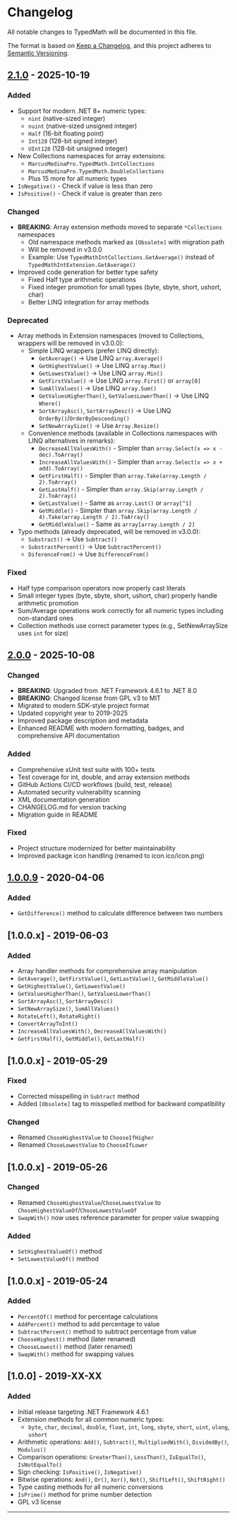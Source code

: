 # Changelog

All notable changes to TypedMath will be documented in this file.

The format is based on [Keep a Changelog](https://keepachangelog.com/en/1.0.0/),
and this project adheres to [Semantic Versioning](https://semver.org/spec/v2.0.0.html).

## [2.1.0] - 2025-10-19

### Added
- Support for modern .NET 8+ numeric types:
  - `nint` (native-sized integer)
  - `nuint` (native-sized unsigned integer)
  - `Half` (16-bit floating point)
  - `Int128` (128-bit signed integer)
  - `UInt128` (128-bit unsigned integer)
- New Collections namespaces for array extensions:
  - `MarcusMedinaPro.TypedMath.IntCollections`
  - `MarcusMedinaPro.TypedMath.DoubleCollections`
  - Plus 15 more for all numeric types
- `IsNegative()` - Check if value is less than zero
- `IsPositive()` - Check if value is greater than zero

### Changed
- **BREAKING**: Array extension methods moved to separate `*Collections` namespaces
  - Old namespace methods marked as `[Obsolete]` with migration path
  - Will be removed in v3.0.0
  - Example: Use `TypedMathIntCollections.GetAverage()` instead of `TypedMathIntExtension.GetAverage()`
- Improved code generation for better type safety
  - Fixed Half type arithmetic operations
  - Fixed integer promotion for small types (byte, sbyte, short, ushort, char)
  - Better LINQ integration for array methods

### Deprecated
- Array methods in Extension namespaces (moved to Collections, wrappers will be removed in v3.0.0):
  - Simple LINQ wrappers (prefer LINQ directly):
    - `GetAverage()` → Use LINQ `array.Average()`
    - `GetHighestValue()` → Use LINQ `array.Max()`
    - `GetLowestValue()` → Use LINQ `array.Min()`
    - `GetFirstValue()` → Use LINQ `array.First()` or `array[0]`
    - `SumAllValues()` → Use LINQ `array.Sum()`
    - `GetValuesHigherThan()`, `GetValuesLowerThan()` → Use LINQ `Where()`
    - `SortArrayAsc()`, `SortArrayDesc()` → Use LINQ `OrderBy()`/`OrderByDescending()`
    - `SetNewArraySize()` → Use `Array.Resize()`
  - Convenience methods (available in Collections namespaces with LINQ alternatives in remarks):
    - `DecreaseAllValuesWith()` - Simpler than `array.Select(x => x - dec).ToArray()`
    - `IncreaseAllValuesWith()` - Simpler than `array.Select(x => x + add).ToArray()`
    - `GetFirstHalf()` - Simpler than `array.Take(array.Length / 2).ToArray()`
    - `GetLastHalf()` - Simpler than `array.Skip(array.Length / 2).ToArray()`
    - `GetLastValue()` - Same as `array.Last()` or `array[^1]`
    - `GetMiddle()` - Simpler than `array.Skip(array.Length / 4).Take(array.Length / 2).ToArray()`
    - `GetMiddleValue()` - Same as `array[array.Length / 2]`
- Typo methods (already deprecated, will be removed in v3.0.0):
  - `Substract()` → Use `Subtract()`
  - `SubstractPercent()` → Use `SubtractPercent()`
  - `DiferenceFrom()` → Use `DifferenceFrom()`

### Fixed
- Half type comparison operators now properly cast literals
- Small integer types (byte, sbyte, short, ushort, char) properly handle arithmetic promotion
- Sum/Average operations work correctly for all numeric types including non-standard ones
- Collection methods use correct parameter types (e.g., SetNewArraySize uses `int` for size)

## [2.0.0] - 2025-10-08

### Changed
- **BREAKING**: Upgraded from .NET Framework 4.6.1 to .NET 8.0
- **BREAKING**: Changed license from GPL v3 to MIT
- Migrated to modern SDK-style project format
- Updated copyright year to 2019-2025
- Improved package description and metadata
- Enhanced README with modern formatting, badges, and comprehensive API documentation

### Added
- Comprehensive xUnit test suite with 100+ tests
- Test coverage for int, double, and array extension methods
- GitHub Actions CI/CD workflows (build, test, release)
- Automated security vulnerability scanning
- XML documentation generation
- CHANGELOG.md for version tracking
- Migration guide in README

### Fixed
- Project structure modernized for better maintainability
- Improved package icon handling (renamed to icon.ico/icon.png)

## [1.0.0.9] - 2020-04-06

### Added
- `GetDifference()` method to calculate difference between two numbers

## [1.0.0.x] - 2019-06-03

### Added
- Array handler methods for comprehensive array manipulation
- `GetAverage()`, `GetFirstValue()`, `GetLastValue()`, `GetMiddleValue()`
- `GetHighestValue()`, `GetLowestValue()`
- `GetValuesHigherThan()`, `GetValuesLowerThan()`
- `SortArrayAsc()`, `SortArrayDesc()`
- `SetNewArraySize()`, `SumAllValues()`
- `RotateLeft()`, `RotateRight()`
- `ConvertArrayToInt()`
- `IncreaseAllValuesWith()`, `DecreaseAllValuesWith()`
- `GetFirstHalf()`, `GetMiddle()`, `GetLastHalf()`

## [1.0.0.x] - 2019-05-29

### Fixed
- Corrected misspelling in `Subtract` method
- Added `[Obsolete]` tag to misspelled method for backward compatibility

### Changed
- Renamed `ChoseHighestValue` to `ChooseIfHigher`
- Renamed `ChoseLowestValue` to `ChooseIfLower`

## [1.0.0.x] - 2019-05-26

### Changed
- Renamed `ChoseHighestValue`/`ChoseLowestValue` to `ChoseHighestValueOf`/`ChoseLowestValueOf`
- `SwapWith()` now uses reference parameter for proper value swapping

### Added
- `SetHighestValueOf()` method
- `SetLowestValueOf()` method

## [1.0.0.x] - 2019-05-24

### Added
- `PercentOf()` method for percentage calculations
- `AddPercent()` method to add percentage to value
- `SubtractPercent()` method to subtract percentage from value
- `ChooseHighest()` method (later renamed)
- `ChooseLowest()` method (later renamed)
- `SwapWith()` method for swapping values

## [1.0.0] - 2019-XX-XX

### Added
- Initial release targeting .NET Framework 4.6.1
- Extension methods for all common numeric types:
  - `byte`, `char`, `decimal`, `double`, `float`, `int`, `long`, `sbyte`, `short`, `uint`, `ulong`, `ushort`
- Arithmetic operations: `Add()`, `Subtract()`, `MultipliedWith()`, `DividedBy()`, `Modulus()`
- Comparison operations: `GreaterThan()`, `LessThan()`, `IsEqualTo()`, `IsNotEqualTo()`
- Sign checking: `IsPositive()`, `IsNegative()`
- Bitwise operations: `And()`, `Or()`, `Xor()`, `Not()`, `ShiftLeft()`, `ShiftRight()`
- Type casting methods for all numeric conversions
- `IsPrime()` method for prime number detection
- GPL v3 license

---

[2.1.0]: https://github.com/MarcusMedina/TypedMath/compare/v2.0.0...v2.1.0
[2.0.0]: https://github.com/MarcusMedina/TypedMath/compare/v1.0.0.9...v2.0.0
[1.0.0.9]: https://github.com/MarcusMedina/TypedMath/releases/tag/v1.0.0.9
